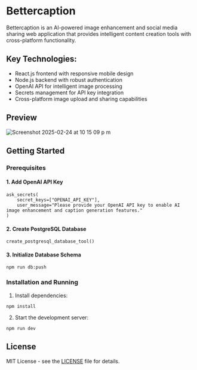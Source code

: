 # Bettercaption

Bettercaption is an AI-powered image enhancement and social media sharing web application that provides intelligent content creation tools with cross-platform functionality.

## Key Technologies:
- React.js frontend with responsive mobile design
- Node.js backend with robust authentication
- OpenAI API for intelligent image processing
- Secrets management for API key integration
- Cross-platform image upload and sharing capabilities

## Preview

![Screenshot 2025-02-24 at 10 15 09 p m](https://github.com/user-attachments/assets/9adf7237-652f-4b0b-8be4-23bb4cb245d5)

## Getting Started

### Prerequisites

#### 1. Add OpenAI API Key
```
ask_secrets(
    secret_keys=["OPENAI_API_KEY"],
    user_message="Please provide your OpenAI API key to enable AI image enhancement and caption generation features."
)
```

#### 2. Create PostgreSQL Database
```
create_postgresql_database_tool()
```

#### 3. Initialize Database Schema
```
npm run db:push
```

### Installation and Running

1. Install dependencies:
```
npm install
```

2. Start the development server:
```
npm run dev
```

## License

MIT License - see the [LICENSE](LICENSE) file for details.